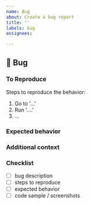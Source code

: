 ```yaml
---
name: Bug
about: Create a bug report
title: ''
labels: bug
assignees:

---
```


## 🐛 Bug

<!-- A clear and concise description of the bug. -->

### To Reproduce

Steps to reproduce the behavior:
1. Go to '...'
1. Run '....'
3. ...

<!-- If you have a code sample, error messages, stack traces, please provide it here as well --> 



### Expected behavior

<!-- A clear and concise description of what you expected to happen. -->

### Additional context

<!-- Add any other context about the problem here. -->

### Checklist
- [ ] bug description
- [ ] steps to reproduce
- [ ] expected behavior
- [ ] code sample / screenshots
